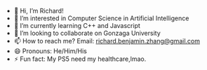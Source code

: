 - 👋 Hi, I’m Richard!
- 👀 I’m interested in Computer Science in Artificial Intelligence
- 🌱 I’m currently learning C++ and Javascript 
- 💞️ I’m looking to collaborate on Gonzaga University
- 📫 How to reach me? Email: richard.benjamin.zhang@gmail.com
- 😄 Pronouns: He/Him/His
- ⚡ Fun fact: My PS5 need my healthcare,lmao.
